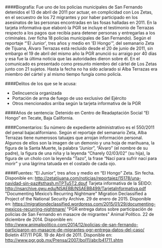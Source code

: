 ####Biografía:
Fue uno de los policías municipales de San Fernando detenidos el 13 de abril de 2011 por actuar, en complicidad con Los Zetas, en el secuestro de los 72 migrantes y por haber participado en los asesinatos de las personas encontradas en las fosas halladas en 2011.
En la tarjeta informativa que elaboró la PGR se incluye el testimonio de Terrazas respecto a los pagos que recibía para detener personas y entregarlas a los criminales. (ver ficha 18 policías municipales de San Fernando).
Según el reportaje “'El Junior', tres años y medio en 'El Hongo'”, del semanario Zeta de Tijuana, Álvaro Terrazas está recluido desde el 20 de junio de 2011, sin embargo el 19 de abril del mismo año la PGR anunció su arraigo por 40 días y esa fue la última noticia que las autoridades dieron sobre él. En el comunicado es presentado como presunto miembro del cártel de Los Zetas junto con 21 sujetos.
Hasta la fecha no ha sido aclarado si Alba Terrazas era miembro del cártel y al mismo tiempo fungía como policía.

####Delitos de los que se le acusa:
- Delincuencia organizada
- Portación de arma de fuego de uso exclusivo del Ejército
- Otros mencionados arriba según la tarjeta informativa de la PGR

####Años de sentencia: 
Detenido en Centro de Readaptación Social “El Hongo” en Tecate, Baja California.

####Comentarios:
Su número de expediente administrativo es el 550/2011 del penal bajacaliforniano.
Según el reportaje del semanario Zeta, Alba Terrazas tiene numerosos tatuajes que arrojan información personal. Algunos de ellos son la imagen de un demonio y una hoja de marihuana, la figura de la Santa Muerte, la palabra “Junior”, “Álvaro” (el nombre de su padre), la figura de una niña y la leyenda “Charely 02/03/02” (su hija), la figura de un cholo con la leyenda “Tazo”, la frase “Nací para sufrir nací para morir" y una lágrima tatuada en el costado de cada ojo.

####Fuentes:
“El Junior”, tres años y medio en “El Hongo” Zeta. Sin fecha. Disponible en:
http://zetatijuana.com/noticias/reportajez/15178/una-navidad-sin-paz#sthash.mTPTu5T2.dpuf
Tarjeta informativa de la SEIDO:
http://nsarchive.gwu.edu/NSAEBB/NSAEBB499/TarjetaInformativa.pdf
"Documenting Mexico’s Recurring Nightmare" Migration Declassified a Project of the National Security Archive. 29 de enero de 2015. Disponible en: https://migrationdeclassified.wordpress.com/2015/01/29/documenting-mexicos-recurring-nightmare/
"PGR entrega datos sobre participación de policías de San Fernando en masacre de migrantes" Animal Político. 22 de diciembre de 2014. Disponible en: http://www.animalpolitico.com/2014/12/policias-de-san-fernando-participaron-en-masacre-de-migrantes-pgr-entrega-datos-del-caso/
Boletín 417/11 PGR. 19 de Abril de 2011. Disponible en: http://www.pgr.gob.mx/Prensa/2007/bol11/abr/b41711.shtm

